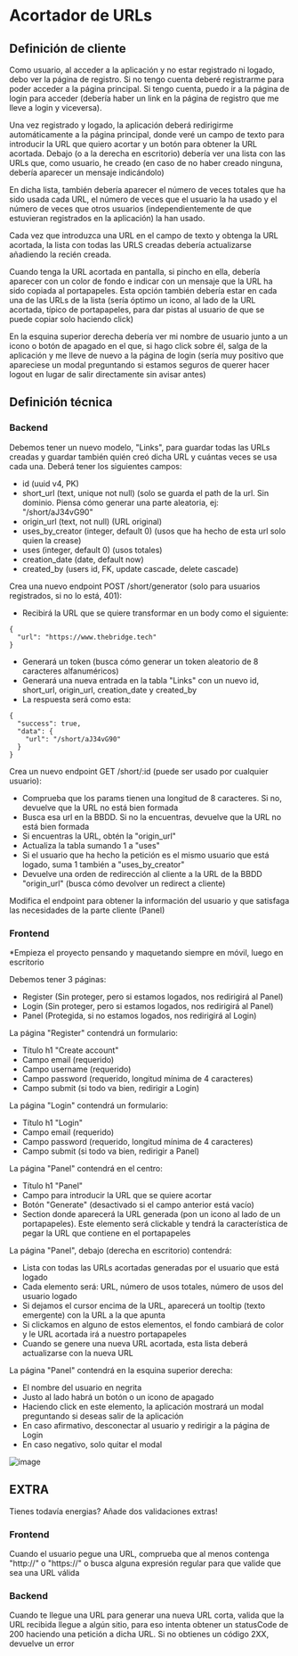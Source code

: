 # Acortador de URLs

## Definición de cliente

Como usuario, al acceder a la aplicación y no estar registrado ni logado, debo ver la página de registro.
Si no tengo cuenta deberé registrarme para poder acceder a la página principal.
Si tengo cuenta, puedo ir a la página de login para acceder (debería haber un link en la página de registro que me lleve a login y viceversa).

Una vez registrado y logado, la aplicación deberá redirigirme automáticamente a la página principal, donde veré un campo de texto para introducir la URL que quiero acortar
y un botón para obtener la URL acortada. Debajo (o a la derecha en escritorio) debería ver una lista con las URLs que, como usuario, he creado (en caso de no haber creado ninguna, debería aparecer un mensaje indicándolo)

En dicha lista, también debería aparecer el número de veces totales que ha sido usada cada URL, el número de veces que el usuario la ha usado y el número de veces que otros usuarios
(independientemente de que estuvieran registrados en la aplicación) la han usado.

Cada vez que introduzca una URL en el campo de texto y obtenga la URL acortada, la lista con todas las URLS creadas debería actualizarse añadiendo la recién creada.

Cuando tenga la URL acortada en pantalla, si pincho en ella, debería aparecer con un color de fondo e indicar con un mensaje que la URL ha sido copiada al portapapeles. Esta opción también
debería estar en cada una de las URLs de la lista (sería óptimo un icono, al lado de la URL acortada, típico de portapapeles, para dar pistas al usuario de que se puede copiar solo haciendo click)

En la esquina superior derecha debería ver mi nombre de usuario junto a un icono o botón de apagado en el que, si hago click sobre él, salga de la aplicación y me lleve de nuevo a la página de login
(sería muy positivo que apareciese un modal preguntando si estamos seguros de querer hacer logout en lugar de salir directamente sin avisar antes)

## Definición técnica

### Backend

Debemos tener un nuevo modelo, "Links", para guardar todas las URLs creadas y guardar también quién creó dicha URL y cuántas veces se usa cada una. Deberá tener los siguientes campos:
- id (uuid v4, PK)
- short_url (text, unique not null) (solo se guarda el path de la url. Sin dominio. Piensa cómo generar una parte aleatoria, ej: "/short/aJ34vG90"
- origin_url (text, not null) (URL original)
- uses_by_creator (integer, default 0) (usos que ha hecho de esta url solo quien la crease)
- uses (integer, default 0) (usos totales)
- creation_date (date, default now)
- created_by (users id, FK, update cascade, delete cascade)

Crea una nuevo endpoint POST /short/generator (solo para usuarios registrados, si no lo está, 401):
- Recibirá la URL que se quiere transformar en un body como el siguiente:
```
{
  "url": "https://www.thebridge.tech"
}
```
- Generará un token (busca cómo generar un token aleatorio de 8 caracteres alfanuméricos)
- Generará una nueva entrada en la tabla "Links" con un nuevo id, short_url, origin_url, creation_date y created_by
- La respuesta será como esta:
```
{
  "success": true,
  "data": {
    "url": "/short/aJ34vG90"
  }
}
```

Crea un nuevo endpoint GET /short/:id (puede ser usado por cualquier usuario):
- Comprueba que los params tienen una longitud de 8 caracteres. Si no, devuelve que la URL no está bien formada
- Busca esa url en la BBDD. Si no la encuentras, devuelve que la URL no está bien formada
- Si encuentras la URL, obtén la "origin_url"
- Actualiza la tabla sumando 1 a "uses"
- Si el usuario que ha hecho la petición es el mismo usuario que está logado, suma 1 también a "uses_by_creator"
- Devuelve una orden de redirección al cliente a la URL de la BBDD "origin_url" (busca cómo devolver un redirect a cliente)

Modifica el endpoint para obtener la información del usuario y que satisfaga las necesidades de la parte cliente (Panel)

### Frontend

*Empieza el proyecto pensando y maquetando siempre en móvil, luego en escritorio

Debemos tener 3 páginas:
- Register (Sin proteger, pero si estamos logados, nos redirigirá al Panel)
- Login (Sin proteger, pero si estamos logados, nos redirigirá al Panel)
- Panel (Protegida, si no estamos logados, nos redirigirá al Login)

La página "Register" contendrá un formulario:
- Título h1 "Create account"
- Campo email (requerido)
- Campo username (requerido)
- Campo password (requerido, longitud mínima de 4 caracteres)
- Campo submit (si todo va bien, redirigir a Login)

La página "Login" contendrá un formulario:
- Título h1 "Login"
- Campo email (requerido)
- Campo password (requerido, longitud mínima de 4 caracteres)
- Campo submit (si todo va bien, redirigir a Panel)

La página "Panel" contendrá en el centro:
- Título h1 "Panel"
- Campo para introducir la URL que se quiere acortar
- Botón "Generate" (desactivado si el campo anterior está vacío)
- Section donde aparecerá la URL generada (pon un icono al lado de un portapapeles). Este elemento será clickable y tendrá la característica de pegar la URL que contiene en el portapapeles

La página "Panel", debajo (derecha en escritorio) contendrá:
- Lista con todas las URLs acortadas generadas por el usuario que está logado
- Cada elemento será: URL, número de usos totales, número de usos del usuario logado
- Si dejamos el cursor encima de la URL, aparecerá un tooltip (texto emergente) con la URL a la que apunta
- Si clickamos en alguno de estos elementos, el fondo cambiará de color y le URL acortada irá a nuestro portapapeles
- Cuando se genere una nueva URL acortada, esta lista deberá actualizarse con la nueva URL

La página "Panel" contendrá en la esquina superior derecha:
- El nombre del usuario en negrita
- Justo al lado habrá un botón o un icono de apagado
- Haciendo click en este elemento, la aplicación mostrará un modal preguntando si deseas salir de la aplicación
- En caso afirmativo, desconectar al usuario y redirigir a la página de Login
- En caso negativo, solo quitar el modal

![image](https://github.com/TheBridge-FullStackDeveloper/fs-pt0123-url-shorter-exercise/assets/31268447/755fa4c4-5abf-40fe-ae02-598db04be9e0)

## EXTRA

Tienes todavía energias? Añade dos validaciones extras!

### Frontend

Cuando el usuario pegue una URL, comprueba que al menos contenga "http://" o "https://" o busca alguna expresión regular para que valide que sea una URL válida

### Backend

Cuando te llegue una URL para generar una nueva URL corta, valida que la URL recibida llegue a algún sitio, para eso intenta obtener un statusCode de 200 haciendo una petición a dicha URL.
Si no obtienes un código 2XX, devuelve un error

